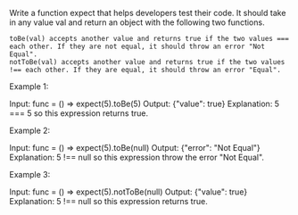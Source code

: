 Write a function expect that helps developers test their code. It should take in any value val and return an object with the following two functions.

    toBe(val) accepts another value and returns true if the two values === each other. If they are not equal, it should throw an error "Not Equal".
    notToBe(val) accepts another value and returns true if the two values !== each other. If they are equal, it should throw an error "Equal".



Example 1:

Input: func = () => expect(5).toBe(5)
Output: {"value": true}
Explanation: 5 === 5 so this expression returns true.

Example 2:

Input: func = () => expect(5).toBe(null)
Output: {"error": "Not Equal"}
Explanation: 5 !== null so this expression throw the error "Not Equal".

Example 3:

Input: func = () => expect(5).notToBe(null)
Output: {"value": true}
Explanation: 5 !== null so this expression returns true.

